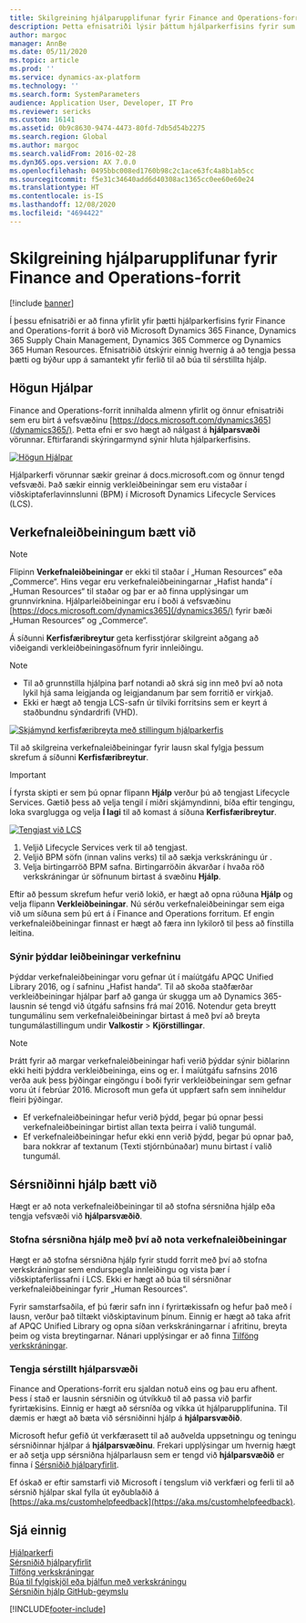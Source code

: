```yaml
---
title: Skilgreining hjálparupplifunar fyrir Finance and Operations-forrit
description: Þetta efnisatriði lýsir þáttum hjálparkerfisins fyrir sum Microsoft Dynamics 365-forrit. Það útskýrir einnig hvernig á að tengja þessi forrit og býður upp á samantekt yfir ferlið til að búa til sérstillta hjálp.
author: margoc
manager: AnnBe
ms.date: 05/11/2020
ms.topic: article
ms.prod: ''
ms.service: dynamics-ax-platform
ms.technology: ''
ms.search.form: SystemParameters
audience: Application User, Developer, IT Pro
ms.reviewer: sericks
ms.custom: 16141
ms.assetid: 0b9c8630-9474-4473-80fd-7db5d54b2275
ms.search.region: Global
ms.author: margoc
ms.search.validFrom: 2016-02-28
ms.dyn365.ops.version: AX 7.0.0
ms.openlocfilehash: 0495bbc008ed1760b98c2c1ace63fc4a8b1ab5cc
ms.sourcegitcommit: f5e31c34640add6d40308ac1365cc0ee60e60e24
ms.translationtype: HT
ms.contentlocale: is-IS
ms.lasthandoff: 12/08/2020
ms.locfileid: "4694422"
---
```

# <a name="configure-the-help-experience-for-finance-and-operations-apps"></a>Skilgreining hjálparupplifunar fyrir Finance and Operations-forrit

[!include [banner](../includes/banner.md)]

Í þessu efnisatriði er að finna yfirlit yfir þætti hjálparkerfisins fyrir Finance and Operations-forrit á borð við Microsoft Dynamics 365 Finance, Dynamics 365 Supply Chain Management, Dynamics 365 Commerce og Dynamics 365 Human Resources. Efnisatriðið útskýrir einnig hvernig á að tengja þessa þætti og býður upp á samantekt yfir ferlið til að búa til sérstillta hjálp.

## <a name="help-architecture"></a>Högun Hjálpar

Finance and Operations-forrit innihalda almenn yfirlit og önnur efnisatriði sem eru birt á vefsvæðinu [https://docs.microsoft.com/dynamics365](/dynamics365/). Þetta efni er svo hægt að nálgast á **hjálparsvæði** vörunnar. Eftirfarandi skýringarmynd sýnir hluta hjálparkerfisins.

[![Högun Hjálpar](./media/help-architecture.png)](./media/help-architecture.png)

Hjálparkerfi vörunnar sækir greinar á docs.microsoft.com og önnur tengd vefsvæði. Það sækir einnig verkleiðbeiningar sem eru vistaðar í viðskiptaferlavinnslunni (BPM) í Microsoft Dynamics Lifecycle Services (LCS).

## <a name="adding-task-guides"></a>Verkefnaleiðbeiningum bætt við

> [!NOTE]
> Flipinn **Verkefnaleiðbeiningar** er ekki til staðar í „Human Resources“ eða „Commerce“. <!--We are currently working to enable this functionality in a future release.--> Hins vegar eru verkefnaleiðbeiningarnar „Hafist handa“ í „Human Resources“ til staðar og þar er að finna upplýsingar um grunnvirknina. Hjálparleiðbeiningar eru í boði á vefsvæðinu [https://docs.microsoft.com/dynamics365](/dynamics365/) fyrir bæði „Human Resources“ og „Commerce“.

Á síðunni **Kerfisfæribreytur** geta kerfisstjórar skilgreint aðgang að viðeigandi verkleiðbeiningasöfnum fyrir innleiðingu.

> [!NOTE]
> - Til að grunnstilla hjálpina þarf notandi að skrá sig inn með því að nota lykil hjá sama leigjanda og leigjandanum þar sem forritið er virkjað.
> - Ekki er hægt að tengja LCS-safn úr tilviki forritsins sem er keyrt á staðbundnu sýndardrifi (VHD).

[![Skjámynd kerfisfæribreyta með stillingum hjálparkerfis](./media/system-parameters_ops-1024x437.png)](./media/system-parameters_ops.png)

Til að skilgreina verkefnaleiðbeiningar fyrir lausn skal fylgja þessum skrefum á síðunni **Kerfisfæribreytur**.

> [!IMPORTANT]
> Í fyrsta skipti er sem þú opnar flipann **Hjálp** verður þú að tengjast Lifecycle Services. Gætið þess að velja tengil í miðri skjámyndinni, bíða eftir tengingu, loka svarglugga og velja **Í lagi** til að komast á síðuna **Kerfisfæribreytur**.
>
> [![Tengjast við LCS](./media/connect-to-lcs-crop-1024x365.png "Tengjast við LCS")](./media/connect-to-lcs-crop.png)

1. Veljið Lifecycle Services verk til að tengjast.
2. Veljið BPM söfn (innan valins verks) til að sækja verkskráningu úr .
3. Velja birtingarröð BPM safna. Birtingarröðin ákvarðar í hvaða röð verkskráningar úr söfnunum birtast á svæðinu **Hjálp**.

Eftir að þessum skrefum hefur verið lokið, er hægt að opna rúðuna **Hjálp** og velja flipann **Verkleiðbeiningar**. Nú sérðu verkefnaleiðbeiningar sem eiga við um síðuna sem þú ert á í Finance and Operations forritum. Ef engin verkefnaleiðbeiningar finnast er hægt að færa inn lykilorð til þess að fínstilla leitina.

### <a name="showing-translated-task-guides"></a>Sýnir þýddar leiðbeiningar verkefninu

Þýddar verkefnaleiðbeiningar voru gefnar út í maíútgáfu APQC Unified Library 2016, og í safninu „Hafist handa“. Til að skoða staðfærðar verkleiðbeiningar hjálpar þarf að ganga úr skugga um að Dynamics 365-lausnin sé tengd við útgáfu safnsins frá maí 2016. Notendur geta breytt tungumálinu sem verkefnaleiðbeiningar birtast á með því að breyta tungumálastillingum undir **Valkostir** &gt; **Kjörstillingar**.

> [!NOTE]
> Þrátt fyrir að margar verkefnaleiðbeiningar hafi verið þýddar sýnir biðlarinn ekki heiti þýddra verkleiðbeininga, eins og er. Í maíútgáfu safnsins 2016 verða auk þess þýðingar eingöngu í boði fyrir verkleiðbeiningar sem gefnar voru út í febrúar 2016. Microsoft mun gefa út uppfært safn sem inniheldur fleiri þýðingar.
>
> - Ef verkefnaleiðbeiningar hefur verið þýdd, þegar þú opnar þessi verkefnaleiðbeiningar birtist allan texta þeirra í valið tungumál.
> - Ef verkefnaleiðbeiningar hefur ekki enn verið þýdd, þegar þú opnar það, bara nokkrar af textanum (Texti stjórnbúnaðar) munu birtast í valið tungumál.

## <a name="adding-custom-help"></a>Sérsniðinni hjálp bætt við

Hægt er að nota verkefnaleiðbeiningar til að stofna sérsniðna hjálp eða tengja vefsvæði við **hjálparsvæðið**.

### <a name="create-custom-help-by-using-task-guides"></a>Stofna sérsniðna hjálp með því að nota verkefnaleiðbeiningar

Hægt er að stofna sérsniðna hjálp fyrir studd forrit með því að stofna verkskráningar sem endurspegla innleiðingu og vista þær í viðskiptaferlissafni í LCS. Ekki er hægt að búa til sérsniðnar verkefnaleiðbeiningar fyrir „Human Resources“.

Fyrir samstarfsaðila, ef þú færir safn inn í fyrirtækissafn og hefur það með í lausn, verður það tiltækt viðskiptavinum þínum. Einnig er hægt að taka afrit af APQC Unified Library og opna síðan verkskráningarnar í afritinu, breyta þeim og vista breytingarnar. Nánari upplýsingar er að finna [Tilföng verkskráningar](../../dev-itpro/user-interface/task-recorder.md).

### <a name="connect-a-custom-help-site"></a>Tengja sérstillt hjálparsvæði

Finance and Operations-forrit eru sjaldan notuð eins og þau eru afhent. Þess í stað er lausnin sérsniðin og útvíkkuð til að passa við þarfir fyrirtækisins. Einnig er hægt að sérsníða og víkka út hjálparupplifunina. Til dæmis er hægt að bæta við sérsniðinni hjálp á **hjálparsvæðið**.

Microsoft hefur gefið út verkfærasett til að auðvelda uppsetningu og teningu sérsniðinnar hjálpar á **hjálparsvæðinu**. Frekari upplýsingar um hvernig hægt er að setja upp sérsniðna hjálparlausn sem er tengd við **hjálparsvæðið** er finna í [Sérsniðið hjálparyfirlit](../../dev-itpro/help/custom-help-overview.md).

Ef óskað er eftir samstarfi við Microsoft í tengslum við verkfæri og ferli til að sérsnið hjálpar skal fylla út eyðublaðið á [https://aka.ms/customhelpfeedback](https://aka.ms/customhelpfeedback).

## <a name="see-also"></a>Sjá einnig

[Hjálparkerfi](help-overview.md)  
[Sérsniðið hjálparyfirlit](../../dev-itpro/help/custom-help-overview.md)  
[Tilföng verkskráningar](../../dev-itpro/user-interface/task-recorder.md)  
[Búa til fylgiskjöl eða þjálfun með verkskráningu](../../dev-itpro/user-interface/task-recorder-training-docs.md)  
[Sérsniðin hjálp GitHub-geymslu](https://github.com/microsoft/dynamics356f-o-custom-help)  


[!INCLUDE[footer-include](../../../includes/footer-banner.md)]